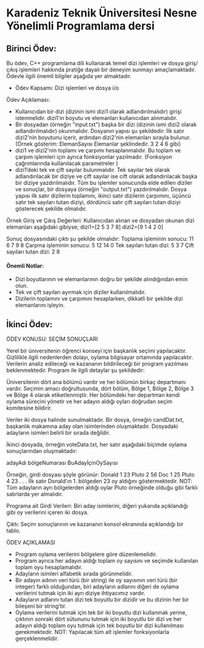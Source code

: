 # Karadeniz Teknik Üniversitesi Nesne Yönelimli Programlama dersi


## Birinci Ödev:

Bu ödev, C++ programlama dili kullanarak temel dizi işlemleri ve dosya giriş/çıkış işlemleri
hakkında pratiğe dayalı bir deneyim sunmayı amaçlamaktadır. Ödevle ilgili önemli bilgiler
aşağıda yer almaktadır.
- Ödev Kapsamı: Dizi işlemleri ve dosya i/o

  
Ödev Açıklaması:
- Kullanıcıdan bir dizi (dizinin ismi dizi1 olarak adlandırılmalıdır) girişi istenmelidir. dizi1'in
boyutu ve elemanları kullanıcıdan alınmalıdır.
- Bir dosyadan (örneğin "input.txt") başka bir dizi (dizinin ismi dizi2 olarak
adlandırılmalıdır) okunmalıdır. Dosyanın yapısı şu şekildedir: İlk satır dizi2'nin boyutunu
içerir, ardından dizi2'nin elemanları sırayla bulunur. (Örnek gösterim: ElemanSayısı
Elemanlar şeklindedir. 3 2 4 6 gibi)
- dizi1 ve dizi2'nin toplamı ve çarpımı hesaplanmalıdır. Bu toplam ve çarpım işlemleri için
ayrıca fonksiyonlar yazılmadır. (Fonksiyon çağrımlarında kullanılacak parametreler )
- dizi1’deki tek ve çift sayılar bulunmalıdır. Tek sayılar tek olarak adlandırılacak bir diziye
ve çift sayılar ise cift olarak adlandırılacak başka bir diziye yazdırılmalıdır.
Tüm bu işlemler sonucunda elde edilen diziler ve sonuçlar, bir dosyaya (örneğin "output.txt")
yazdırılmalıdır. Dosya yapısı ilk satır dizilerin toplamını, ikinci satır dizilerin çarpımını, üçüncü
satır tek sayıları tutan diziyi, dördüncü satır çift sayıları tutan diziyi gösterecek şekilde olmalıdır.

Örnek Giriş ve Çıkış Değerleri:
Kullanıcıdan alınan ve dosyadan okunan dizi elemanları aşağıdaki gibiyse;
dizi1=[2 5 3 7 8]
dizi2=[9 1 4 2 0]

Sonuç dosyasındaki çıktı şu şekilde olmalıdır:
Toplama işleminin sonucu: 11 6 7 9 8
Çarpma işleminin sonucu: 5 12 14 0
Tek sayıları tutan dizi: 5 3 7
Çift sayıları tutan dizi: 2 8
#### Önemli Notlar:
- Dizi boyutlarının ve elemanlarının doğru bir şekilde alındığından emin olun.
- Tek ve çift sayıları ayırmak için diziler kullanılmalıdır.
- Dizilerin toplamını ve çarpımını hesaplarken, dikkatli bir şekilde dizi elemanlarını işleyin.

## İkinci Ödev:

ÖDEV KONUSU: SEÇİM SONUÇLARI



Yerel bir üniversitenin öğrenci konseyi için başkanlık seçimi yapılacaktır. Gizlilikle ilgili 
nedenlerden dolayı, oylama bilgisayar ortamında yapılacaktır. Verilerin analiz edileceği ve 
kazananın bildirileceği bir program yazılması beklenmektedir. Program ile ilgili detaylar şu 
şekildedir:

Üniversitenin dört ana bölümü vardır ve her bölümün birkaç departmanı vardır. Seçimin amacı 
doğrultusunda, dört bölüm, Bölge 1, Bölge 2, Bölge 3 ve Bölge 4 olarak etiketlenmiştir. Her 
bölümdeki her departman kendi oylama sürecini yönetir ve her adayın aldığı oyları doğrudan 
seçim komitesine bildirir. 

Veriler iki dosya halinde sunulmaktadır. Bir dosya, örneğin candDat.txt, başkanlık makamına 
aday olan isimlerinden oluşmaktadır. Dosyadaki adayların isimleri belirli bir sırada değildir. 


İkinci dosyada, örneğin voteData.txt, her satır aşağıdaki biçimde oylama sonuçlarından 
oluşmaktadır:

adayAdı    bölgeNumarası     BuAdayİçinOySayısı


Örneğin, girdi dosyası şöyle görünür:
Donald 1 23
Pluto 2 56
Doc 1 25
Pluto 4 23
.
.
.
İlk satır Donald'ın 1. bölgeden 23 oy aldığını göstermektedir. NOT: Tüm adayların ayrı 
bölgelerden aldığı oylar Pluto örneğinde olduğu gibi farklı satırlarda yer almalıdır. 


Programa ait Girdi Verileri: Biri aday isimlerini, diğeri yukarıda açıklandığı gibi oy verilerini 
içeren iki dosya.


Çıktı: Seçim sonuçlarının ve kazananın konsol ekranında açıklandığı bir tablo.


ÖDEV AÇIKLAMASI
- Program oylama verilerini bölgelere göre düzenlemelidir. 
- Program ayrıca her adayın aldığı toplam oy sayısını ve seçimde kullanılan toplam oyu 
hesaplamalıdır.
- Adayların isimleri alfabetik sırada görünmelidir. 
- Bir adayın adının veri türü (bir string) ile oy sayısının veri türü (bir integer) farklı 
olduğundan, biri adayların adlarını diğeri de oylama verilerini tutmak için iki ayrı diziye 
ihtiyacımız vardır. 
- Adayların adlarını tutan dizi tek boyutlu bir dizidir ve bu dizinin her bir bileşeni bir 
string’tir. 
- Oylama verilerini tutmak için tek bir iki boyutlu dizi kullanmak yerine, çıktının sonraki 
dört sütununu tutmak için iki boyutlu bir dizi ve her adayın aldığı toplam oyu tutmak 
için tek boyutlu bir dizi kullanılması gerekmektedir. 
NOT: Yapılacak tüm alt işlemler fonksiyonlarla gerçeklenmelidir.


